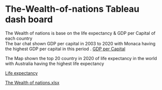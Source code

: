 
# The-Wealth-of-nations  Tableau dash board 
The Wealth of nations is base on the life expectancy  & GDP per Capital of each  country  
The  bar chat shown GDP per capital in 2003 to 2020  with Monaca  having the highest GDP  per capital in this period .
[GDP per Capital](https://public.tableau.com/views/WeathnationAssignmenty1-1_16814674423100/Dashboard2?:language=en-GB&publish=yes&:display_count=n&:origin=viz_share_link)

The Map shown  the top 20 country in 2020  of life expectancy  in the world with  Australia having  the highest  life expectancy

[Life expectancy](https://public.tableau.com/shared/RNCSZTRFN?:display_count=n&:origin=viz_share_link)


[The Wealth of nations.xlsx](https://github.com/Idahosak/The-Wealth-of-nations/files/11232043/The.Wealth.of.nations.xlsx)
